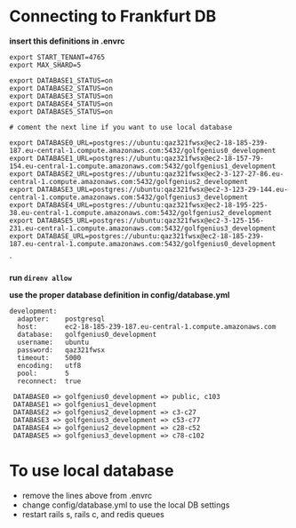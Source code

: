 # Connecting to Frankfurt DB

**insert this definitions in .envrc**
    
    export START_TENANT=4765
    export MAX_SHARD=5

    export DATABASE1_STATUS=on
    export DATABASE2_STATUS=on
    export DATABASE3_STATUS=on
    export DATABASE4_STATUS=on
    export DATABASE5_STATUS=on

    # coment the next line if you want to use local database
    
    export DATABASE0_URL=postgres://ubuntu:qaz321fwsx@ec2-18-185-239-187.eu-central-1.compute.amazonaws.com:5432/golfgenius0_development
    export DATABASE1_URL=postgres://ubuntu:qaz321fwsx@ec2-18-157-79-154.eu-central-1.compute.amazonaws.com:5432/golfgenius1_development
    export DATABASE2_URL=postgres://ubuntu:qaz321fwsx@ec2-3-127-27-86.eu-central-1.compute.amazonaws.com:5432/golfgenius2_development
    export DATABASE3_URL=postgres://ubuntu:qaz321fwsx@ec2-3-123-29-144.eu-central-1.compute.amazonaws.com:5432/golfgenius3_development
    export DATABASE4_URL=postgres://ubuntu:qaz321fwsx@ec2-18-195-225-38.eu-central-1.compute.amazonaws.com:5432/golfgenius2_development
    export DATABASE5_URL=postgres://ubuntu:qaz321fwsx@ec2-3-125-156-231.eu-central-1.compute.amazonaws.com:5432/golfgenius3_development
    export DATABASE_URL=postgres://ubuntu:qaz321fwsx@ec2-18-185-239-187.eu-central-1.compute.amazonaws.com:5432/golfgenius0_development    




`

**run `direnv allow`**

**use the proper database definition in config/database.yml**

    development:
      adapter:    postgresql
      host:       ec2-18-185-239-187.eu-central-1.compute.amazonaws.com
      database:   golfgenius0_development
      username:   ubuntu
      password:   qaz321fwsx
      timeout:    5000
      encoding:   utf8
      pool:       5
      reconnect:  true

     DATABASE0 => golfgenius0_development => public, c103
     DATABASE1 => golfgenius1_development
     DATABASE2 => golfgenius2_development => c3-c27
     DATABASE3 => golfgenius3_development => c53-c77
     DATABASE4 => golfgenius2_development => c28-c52
     DATABASE5 => golfgenius3_development => c78-c102

# To use local database
* remove the lines above from .envrc
* change config/database.yml to use the local DB settings
* restart rails s, rails c, and redis queues